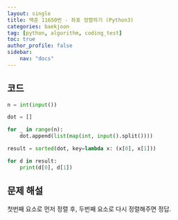 ```yaml
---
layout: single
title: 백준 11650번 - 좌표 정렬하기 (Python3)
categories: baekjoon
tag: [python, algorithm, coding_test]
toc: true 
author_profile: false
sidebar:
    nav: "docs"
---
```




## 코드

```python
n = int(input())

dot = []

for _ in range(n):
    dot.append(list(map(int, input().split())))

result = sorted(dot, key=lambda x: (x[0], x[1]))

for d in result:
    print(d[0], d[1])
```

## 문제 해설

첫번째 요소로 먼저 정렬 후, 두번째 요소로 다시 정렬해주면 정답.